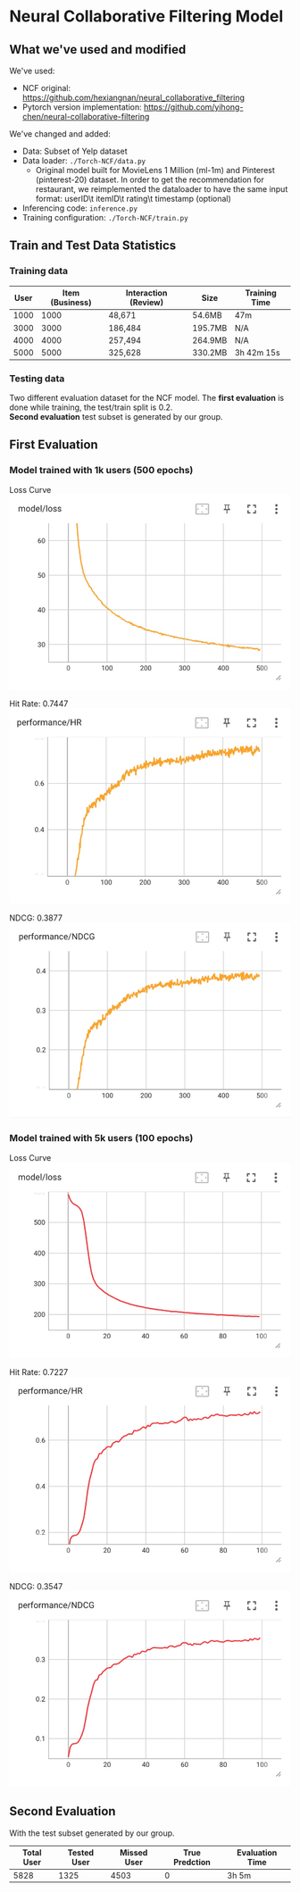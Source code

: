 # Neural Collaborative Filtering Model

## What we've used and modified
We've used:
- NCF original: https://github.com/hexiangnan/neural_collaborative_filtering
- Pytorch version implementation: https://github.com/yihong-chen/neural-collaborative-filtering

We've changed and added:
- Data: Subset of Yelp dataset
- Data loader: `./Torch-NCF/data.py` 
  - Original model built for MovieLens 1 Million (ml-1m) and Pinterest (pinterest-20) dataset. In order to get the recommendation for restaurant, we reimplemented the dataloader to have the same input format: userID\t itemID\t rating\t timestamp (optional)
- Inferencing code: `inference.py`
- Training configuration: `./Torch-NCF/train.py`

## Train and Test Data Statistics

### Training data
| User  | Item (Business)  | Interaction (Review)  | Size   | Training Time |
|-------|------------------|-----------------------|--------|-------------|
| 1000  | 1000             | 48,671                | 54.6MB | 47m         |
| 3000  | 3000             | 186,484               | 195.7MB| N/A         |
| 4000  | 4000             | 257,494               | 264.9MB| N/A         |
| 5000  | 5000             | 325,628               | 330.2MB| 3h 42m 15s  |

### Testing data
Two different evaluation dataset for the NCF model. The **first evaluation** is done while training, the test/train split is 0.2. \
**Second evaluation** test subset is generated by our group.

## First Evaluation 
### Model trained with 1k users (500 epochs)
Loss Curve
![Image Alt Text](pic/1k_loss.jpg)

Hit Rate: 0.7447
![Image Alt Text](pic/1k_HR.jpg)

NDCG: 0.3877
![Image Alt Text](pic/1k_NDCG.jpg)

### Model trained with 5k users (100 epochs)
Loss Curve
![Image Alt Text](pic/5k_loss.jpg)

Hit Rate: 0.7227
![Image Alt Text](pic/5k_HR.jpg)

NDCG: 0.3547
![Image Alt Text](pic/5k_NDCG.jpg)

## Second Evaluation
With the test subset generated by our group. 

| Total User  | Tested User  | Missed User  | True Predction  | Evaluation Time |
|-------------|--------------|--------------|-----------------|-----------------|
| 5828        | 1325         | 4503         | 0               | 3h 5m           |